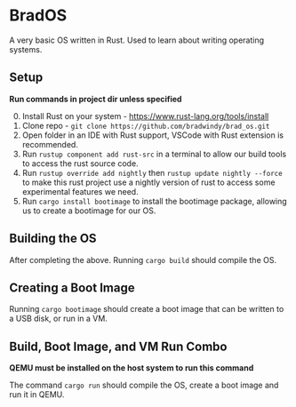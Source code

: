# BradOS
A very basic OS written in Rust. Used to learn about writing operating systems. 

## Setup
**Run commands in project dir unless specified** 

0. Install Rust on your system - https://www.rust-lang.org/tools/install
1. Clone repo - `git clone https://github.com/bradwindy/brad_os.git`
2. Open folder in an IDE with Rust support, VSCode with Rust extension is recommended.
3. Run `rustup component add rust-src` in a terminal to allow our build tools to access the rust source code.
4. Run `rustup override add nightly` then `rustup update nightly --force` to make this rust project use a nightly version of rust to access some experimental features we need.
5. Run `cargo install bootimage` to install the bootimage package, allowing us to create a bootimage for our OS.

## Building the OS
After completing the above. Running `cargo build` should compile the OS. 

## Creating a Boot Image 
Running `cargo bootimage` should create a boot image that can be written to a USB disk, or run in a VM.

## Build, Boot Image, and VM Run Combo
**QEMU must be installed on the host system to run this command**

The command `cargo run` should compile the OS, create a boot image and run it in QEMU.
